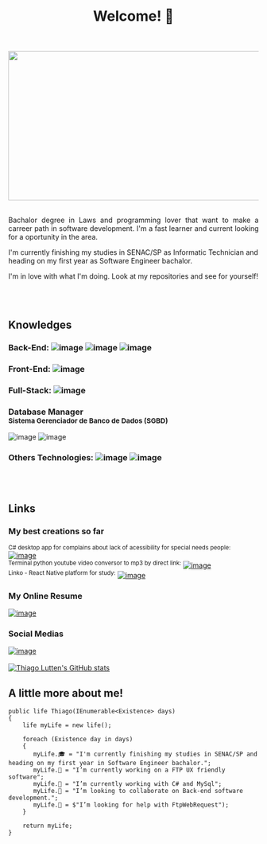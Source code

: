 <h1 align='center'>Welcome! 👋</h1>
<br><br>
<div>
    <img slign='center' width='1400' height='300' src="https://vandal-us.s3.amazonaws.com/spree/products/87389/original/open-uri20181205-14-1jhhgr4.jpg">
</div>
<br>
<p align='justify'>Bachalor degree in Laws and programming lover that want to make a carreer path in software development. I'm a fast learner and current looking for a oportunity in the area.

I'm currently finishing my studies in SENAC/SP as Informatic Technician and heading on my first year as Software Engineer bachalor.

I'm in love with what I'm doing. Look at my repositories and see for yourself!</p>
<br><br>

## Knowledges

### Back-End: ![image](https://img.shields.io/badge/C%23-239120?style=for-the-badge&logo=c-sharp&logoColor=white) ![image](https://img.shields.io/badge/Python-3776AB?style=for-the-badge&logo=python&logoColor=white) ![image](https://img.shields.io/badge/PHP-777BB4?style=for-the-badge&logo=php&logoColor=white)
### Front-End: ![image](https://img.shields.io/badge/JavaScript-F7DF1E?style=for-the-badge&logo=javascript&logoColor=black)

### Full-Stack: ![image](https://img.shields.io/badge/React_Native-20232A?style=for-the-badge&logo=react&logoColor=61DAFB)
### Database Manager <br><sup>Sistema Gerenciador de Banco de Dados (SGBD)</sup>
![image](https://img.shields.io/badge/MySQL-005C84?style=for-the-badge&logo=mysql&logoColor=whitehttps://img.shields.io/badge/MySQL-005C84?style=for-the-badge&logo=mysql&logoColor=white) ![image](https://img.shields.io/badge/SQLite-07405E?style=for-the-badge&logo=sqlite&logoColor=white)
### Others Technologies: ![image](https://img.shields.io/badge/HTML-239120?style=for-the-badge&logo=html5&logoColor=white) ![image](https://img.shields.io/badge/CSS-239120?&style=for-the-badge&logo=css3&logoColor=white)
<br><br>
## Links
### My best creations so far
<sup>C# desktop app for complains about lack of acessibility for special needs people: </sup>
 [![image](https://img.shields.io/badge/GitHub-100000?style=for-the-badge&logo=github&logoColor=white)](https://github.com/PachukanisProgramador/ReclameAcesso.git)<br>
<sup>Terminal python youtube video conversor to mp3 by direct link:</sup>
 [![image](https://img.shields.io/badge/GitHub-100000?style=for-the-badge&logo=github&logoColor=white)](https://github.com/PachukanisProgramador/YoutubeVideoConverter.git)<br>
<sup>Linko - React Native platform for study:</sup>
 [![image](https://img.shields.io/badge/GitHub-100000?style=for-the-badge&logo=github&logoColor=white)](https://github.com/PachukanisProgramador/Linko.git)
### My Online Resume
[![image](https://img.shields.io/badge/Canva-%2300C4CC.svg?&style=for-the-badge&logo=Canva&logoColor=white)](https://www.canva.com/design/DAFBQtGlF3k/IF_0ZPheTfFwCFXp9IjkoA/view?utm_content=DAFBQtGlF3k&utm_campaign=designshare&utm_medium=link2&utm_source=sharebutton)
### Social Medias
[![image](https://img.shields.io/badge/LinkedIn-0077B5?style=for-the-badge&logo=linkedin&logoColor=white)](https://www.linkedin.com/in/thiago-lutten-leitao/)
<br><br>
[![Thiago Lutten's GitHub stats](https://github-readme-stats.vercel.app/api?username=PachukanisProgramador&&theme=dark)](https://github.com/anuraghazra/github-readme-stats)
## A little more about me!

    public life Thiago(IEnumerable<Existence> days)
    {       
        life myLife = new life();
        
        foreach (Existence day in days)
        {
           myLife.🎓 = "I'm currently finishing my studies in SENAC/SP and heading on my first year in Software Engineer bachalor.";
           myLife.🔭 = "I’m currently working on a FTP UX friendly software";
           myLife.🌱 = "I’m currently working with C# and MySql";
           myLife.👯 = "I’m looking to collaborate on Back-end software development.";
           myLife.🤔 = $"I’m looking for help with FtpWebRequest");
        }
        
        return myLife;
    }
